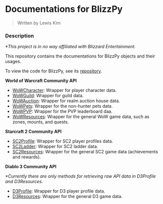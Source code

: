 # Documentations for BlizzPy
> Written by Lewis Kim

### Description

_*This project is in no way affiliated with Blizzard Entertainment._

This repository contains the documentations for BlizzPy objects and their usages.

To view the code for BlizzPy, see its [repository](https://github.com/lounotlew/BlizzPy).

**World of Warcraft Community API**

- [WoWCharacter](https://github.com/lounotlew/BlizzPy/blob/master/docs/WoWCharacter.md): Wrapper for player character data.
- [WoWGuild](https://github.com/lounotlew/BlizzPy/blob/master/docs/WoWGuild.md): Wrapper for guild data.
- [WoWAuction](https://github.com/lounotlew/BlizzPy/blob/master/docs/WoWAuction.md): Wrapper for realm auction house data.
- [WoWPets](https://github.com/lounotlew/BlizzPy/blob/master/docs/WoWPets.md): Wrapper for the non-hunter pets data.
- [WoWPVP](https://github.com/lounotlew/BlizzPy/blob/master/docs/WoWPVP.md): Wrapper for the PVP leaderboard daa.
- [WoWResources](https://github.com/lounotlew/BlizzPy/blob/master/docs/WoWResources.md): Wrapper for the general WoW game data, such as zones, mounts, and quests.

**Starcraft 2 Community API**

- [SC2Profile](https://github.com/lounotlew/BlizzPy/blob/master/docs/SC2Profile.md): Wrapper for SC2 player profiles data.
- [SC2Ladder](https://github.com/lounotlew/BlizzPy/blob/master/docs/SC2Ladder.md): Wrapper for SC2 ladder data.
- [SC2Resources](https://github.com/lounotlew/BlizzPy/blob/master/docs/SC2Resources.md): Wrapper for the general SC2 game data (achievements and rewards).

**Diablo 3 Community API**

_*Currently there are only methods for retrieving raw API data in D3Profile and D3Resources._

- [D3Profile](https://github.com/lounotlew/BlizzPy/blob/master/docs/D3Profile.md): Wrapper for D3 player profile data.
- [D3Resources](https://github.com/lounotlew/BlizzPy/blob/master/docs/D3Resources.md): Wrapper for the general D3 game data.

